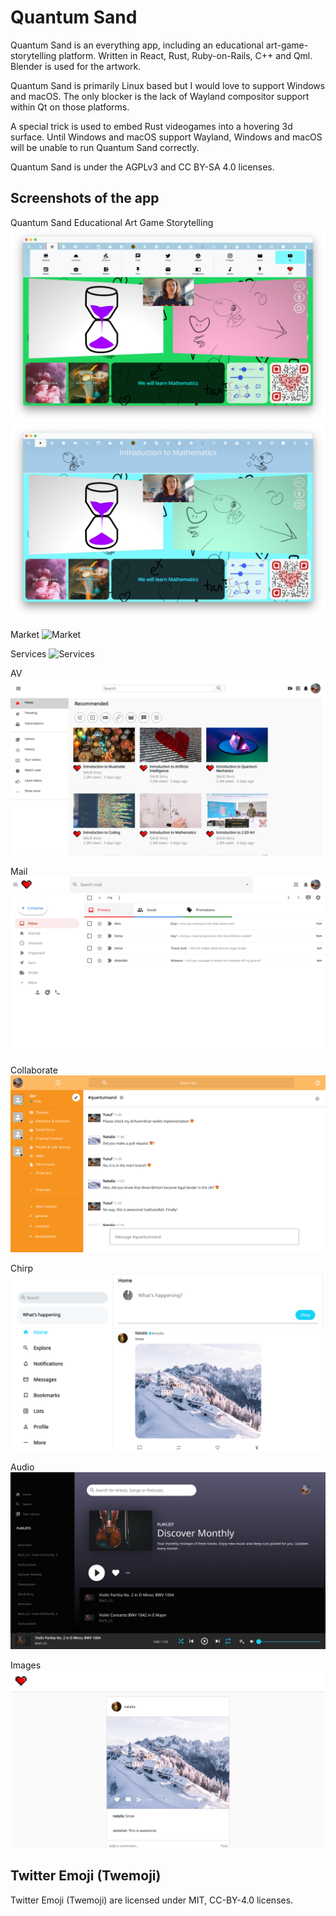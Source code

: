 # Quantum Sand

Quantum Sand is an everything app, including an educational art-game-storytelling platform. Written in React, Rust, Ruby-on-Rails, C++ and Qml. Blender is used for the artwork.

Quantum Sand is primarily Linux based but I would love to support Windows and macOS. The only blocker is the lack of Wayland compositor support within Qt on those platforms.

A special trick is used to embed Rust videogames into a hovering 3d surface. Until Windows and macOS support Wayland, Windows and macOS will be unable to run Quantum Sand correctly.

Quantum Sand is under the AGPLv3 and CC BY-SA 4.0 licenses.

## Screenshots of the app

Quantum Sand Educational Art Game Storytelling
![Educational Art Game Storytelling](/img/Educational-Art-Game-Storytelling_3.png)
![Educational Art Game Storytelling](/img/Educational-Art-Game-Storytelling_2.png)

Market
![Market](/img/Market.png)

Services
![Services](/img/Services.png)

AV
![AV](/img/AV.png)


Mail
![Mail](/img/Mail.png)


Collaborate
![Collaborate](/img/Collaborate.png)


Chirp
![Chirp](/img/Chirp.png)


Audio
![Audio](/img/Audio.png)


Images
![Images](/img/Images.png)



## Twitter Emoji (Twemoji)

Twitter Emoji (Twemoji) are licensed under MIT, CC-BY-4.0 licenses.
